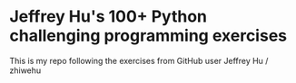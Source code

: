 # Jeffrey Hu's 100+ Python challenging programming exercises

This is my repo following the exercises from GitHub user Jeffrey Hu / zhiwehu
